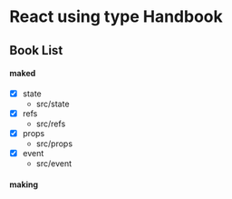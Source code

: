 # React using type Handbook

## Book List

#### maked

-   [x] state
    -   src/state
-   [x] refs
    -   src/refs
-   [x] props
    -   src/props
-   [x] event
    -   src/event

#### making
